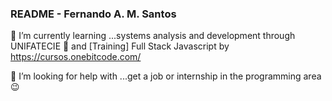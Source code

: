### README - Fernando A. M. Santos

🌱 I’m currently learning ...systems analysis and development through UNIFATECIE 🥇 and 
[Training] Full Stack Javascript by https://cursos.onebitcode.com/ 

🤔 I’m looking for help with ...get a job or internship in the programming area 😉 

<!--
**fernandomonza/fernandomonza** is a ✨ _special_ ✨ repository because its `README.md` (this file) appears on your GitHub profile.

Here are some ideas to get you started:

- 🔭 I’m currently working on ... improve my programming knowledge
- 🌱 I’m currently learning ...systems analysis and development through UNIFATECIE 🥇 and [Training] Full Stack Javascript by https://cursos.onebitcode.com/
- 👯 I’m looking to collaborate on ...
- 🤔 I’m looking for help with ...get a job or internship 😉
- 💬 Ask me about ...
- 📫 How to reach me: ...
- 😄 Pronouns: ...
- ⚡ Fun fact: ...
-->
